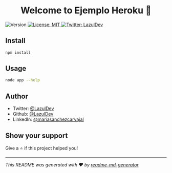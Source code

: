 <h1 align="center">Welcome to Ejemplo Heroku 👋</h1>
<p>
  <img alt="Version" src="https://img.shields.io/badge/version-1.0.0-blue.svg?cacheSeconds=2592000" />
  <a href="#" target="_blank">
    <img alt="License: MIT" src="https://img.shields.io/badge/License-MIT-yellow.svg" />
  </a>
  <a href="https://twitter.com/LazulDev" target="_blank">
    <img alt="Twitter: LazulDev" src="https://img.shields.io/twitter/follow/LazulDev.svg?style=social" />
  </a>
</p>

## Install

```sh
npm install
```

## Usage


```sh
node app --help
```

## Author

* Twitter: [@LazulDev](https://twitter.com/LazulDev)
* Github: [@LazulDev](https://github.com/LazulDev)
* LinkedIn: [@mariasanchezcarvajal](https://linkedin.com/in/mariasanchezcarvajal)

## Show your support

Give a ⭐️ if this project helped you!

***
_This README was generated with ❤️ by [readme-md-generator](https://github.com/kefranabg/readme-md-generator)_